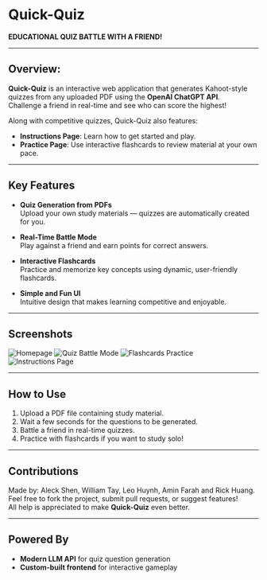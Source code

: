 # Quick-Quiz

**EDUCATIONAL QUIZ BATTLE WITH A FRIEND!**

---

## Overview:

**Quick-Quiz** is an interactive web application that generates Kahoot-style quizzes from any uploaded PDF using the **OpenAI ChatGPT API**.  
Challenge a friend in real-time and see who can score the highest!

Along with competitive quizzes, Quick-Quiz also features:
- **Instructions Page**: Learn how to get started and play.
- **Practice Page**: Use interactive flashcards to review material at your own pace.

---

## Key Features

- **Quiz Generation from PDFs**  
  Upload your own study materials — quizzes are automatically created for you.

- **Real-Time Battle Mode**  
  Play against a friend and earn points for correct answers.

- **Interactive Flashcards**  
  Practice and memorize key concepts using dynamic, user-friendly flashcards.

- **Simple and Fun UI**  
  Intuitive design that makes learning competitive and enjoyable.

---

## Screenshots

![Homepage](https://i.imgur.com/McCHuJq.png)
![Quiz Battle Mode](https://i.imgur.com/cTAQPKB.png)
![Flashcards Practice](https://i.imgur.com/hF9Cj1b.png)
![Instructions Page](https://i.imgur.com/ioKujiK.png)



---

## How to Use

1. Upload a PDF file containing study material.
2. Wait a few seconds for the questions to be generated.
3. Battle a friend in real-time quizzes.
4. Practice with flashcards if you want to study solo!

---

## Contributions

Made by: Aleck Shen, William Tay, Leo Huynh, Amin Farah and Rick Huang.
Feel free to fork the project, submit pull requests, or suggest features!  
All help is appreciated to make **Quick-Quiz** even better.

---

## Powered By

- **Modern LLM API** for quiz question generation
- **Custom-built frontend** for interactive gameplay
